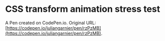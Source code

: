 # CSS transform animation stress test

A Pen created on CodePen.io. Original URL: [https://codepen.io/juliangarnier/pen/rzPzMB](https://codepen.io/juliangarnier/pen/rzPzMB).


